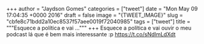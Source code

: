 
+++
author = "Jaydson Gomes"
categories = ["tweet"]
date = "Mon May 09 17:04:35 +0000 2016"
draft = false
image = "{TWEET_IMAGE}"
slug = "cbfe8c71bdd2a10ec8537f57aee0019f72040985"
tags = ["tweet"]
title = """Esquece a política e vai ..."""
+++
Esquece a política e vai ouvir o meu podcast lá que é bem mais interessante :p https://t.co/sNdlmLdXdt
